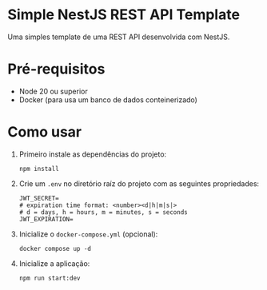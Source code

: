 # Simple NestJS REST API Template
Uma simples template de uma REST API desenvolvida com NestJS.

# Pré-requisitos
- Node 20 ou superior
- Docker (para usa um banco de dados conteinerizado)

# Como usar
1. Primeiro instale as dependências do projeto:
    ```
    npm install
    ```
2. Crie um `.env` no diretório raíz do projeto com as seguintes propriedades:
    ```properties
    JWT_SECRET=
    # expiration time format: <number><d|h|m|s|>
    # d = days, h = hours, m = minutes, s = seconds
    JWT_EXPIRATION=
    ```
3. Inicialize o `docker-compose.yml` (opcional):
   ```
   docker compose up -d
   ```
4. Inicialize a aplicação:
   ```
   npm run start:dev
   ```